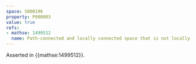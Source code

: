 ```yaml
---
space: S000196
property: P000003
value: true
refs:
- mathse: 1499512
  name: Path-connected and locally connected space that is not locally path-connected
---
```


Asserted in {{mathse:1499512}}.

